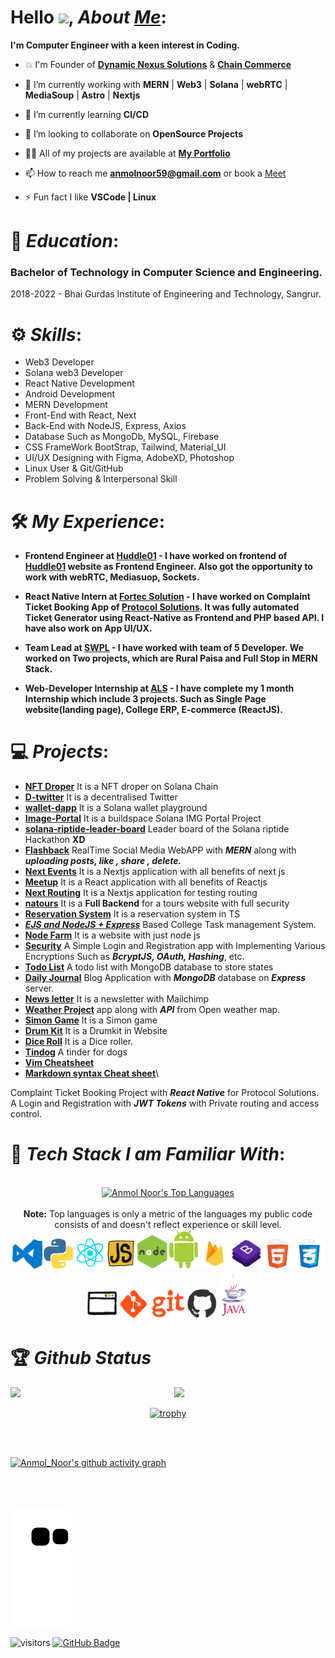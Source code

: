 <!--
[<img src="https://img.shields.io/badge/Github-%23eeeeee.svg?&style=for-the-badge&logo=github&logoColor=black">](https://github.com/Anmolnoor)
[<img alt="Gmail" src="https://img.shields.io/badge/Gmail-D14836?style=for-the-badge&logo=gmail&logoColor=white" />](mailto:anmolnoor59@gmail.com)
[<img src="https://img.shields.io/badge/linkedin-%230077B5.svg?&style=for-the-badge&logo=linkedin&logoColor=white">](https://www.linkedin.com/in/anmol-noor-47305013a)
[<img alt="HackerRank" src="https://img.shields.io/badge/-Hackerrank-2EC866?style=for-the-badge&logo=HackerRank&logoColor=white"/>](https://www.hackerrank.com/anmolnoor59)
--> 

# Hello <img src="https://github.com/TheDudeThatCode/TheDudeThatCode/blob/master/Assets/Earth.gif" width="24px">, *About [Me](https://github.com/Anmolnoor)*:

**I'm Computer Engineer with a keen interest in Coding.**

<!-- - 🔭 I’m currently working at **[Dynamic Nexus Solutions](https://www.dynamicnexussolutions.com/)** -->

- 💥 I'm Founder of **[Dynamic Nexus Solutions](https://www.dynamicnexussolutions.com/)** & **[Chain Commerce](https://github.com/Chain-Commerce)**

- 🔭 I’m currently working with **MERN** | **Web3** | **Solana** | **webRTC** | **MediaSoup** | **Astro** | **Nextjs**

- 🌱 I’m currently learning **CI/CD**

- 👯 I’m looking to collaborate on **OpenSource Projects**

- 👨‍💻 All of my projects are available at **[My Portfolio](https://github.com/Anmolnoor)**

- 📫 How to reach me **anmolnoor59@gmail.com** or book a [Meet](https://cal.com/anmolnoor)

- ⚡ Fun fact I like **VSCode | Linux**

# 🏫 *Education*:

### Bachelor of Technology in Computer Science and Engineering.</br>
2018-2022 - Bhai Gurdas Institute of Engineering and Technology, Sangrur.

# ⚙️ *Skills*:

- Web3 Developer 
- Solana web3 Developer
- React Native Development 
- Android Development 
- MERN Development 
- Front-End with React, Next 
- Back-End with NodeJS, Express, Axios 
- Database Such as MongoDb, MySQL, Firebase 
- CSS FrameWork BootStrap, Tailwind, Material_UI 
- UI/UX Designing with Figma, AdobeXD, Photoshop 
- Linux User & Git/GitHub 
- Problem Solving & Interpersonal Skill 

# 🛠️ *My Experience*:

- **Frontend Engineer at [Huddle01](https://huddle01.com) - I have worked on frontend of [Huddle01](https://huddle01.com) website as Frontend Engineer. Also got the opportunity to work with webRTC, Mediasuop, Sockets.**

- **React Native Intern at [Fortec Solution](https://fortecsolution.com/) - I have worked on Complaint Ticket Booking App of [Protocol Solutions](https://protocolsolution.com/). It was fully automated Ticket Generator using React-Native as Frontend and PHP based API. I have also work on App UI/UX.**

- **Team Lead at [SWPL]() - I have worked with team of 5 Developer. We worked on Two projects, which are Rural Paisa and Full Stop in MERN Stack.**

- **Web-Developer Internship at [ALS](https://autumnleavessolutions.com/)  - I have complete my 1 month Internship which include 3 projects. Such as Single Page website(landing page), College ERP, E-commerce (ReactJS).**



# 💻 *Projects*:

- **[NFT Droper](http://nft-drop-gold.vercel.app/)** It is a NFT droper on Solana Chain </br>
- **[D-twitter](https://d-itter.netlify.app/#/)** It is a decentralised Twitter </br>
- **[wallet-dapp](https://6205df9cef9c0122a08aba3a--sleepy-galileo-ce19c5.netlify.app/)** It is a Solana wallet playground </br>
- **[Image-Portal](https://upbeat-bartik-f06847.netlify.app/)** It is a buildspace Solana IMG Portal Project </br>
- **[solana-riptide-leader-board](http://solana-riptide-leader-board.vercel.app/)** Leader board of the Solana riptide Hackathon **XD** </br>
- **[Flashback](https://github.com/Anmolnoor/flashback)** RealTime Social Media WebAPP with **_MERN_** along with **_uploading posts, like , share , delete._**</br>
- **[Next Events](https://next-event-livid.vercel.app/)** It is a Nextjs application with all benefits of next js </br>
- **[Meetup](https://meetup-smoky.vercel.app/)** It is a React application with all benefits of Reactjs </br>
- **[Next Routing](https://next-routing-ebon.vercel.app/)** It is a Nextjs application for testing routing </br>
- **[natours](https://natours-ej3e.onrender.com)** It is a **Full Backend** for a tours website with full security </br>
- **[Reservation System](https://reservation-system-ten.vercel.app/)** It is a reservation system in TS </br>
- **[_EJS and NodeJS + Express_](https://bgiet.onrender.com)** Based College Task management System.</br>
- **[Node Farm](https://node-farm-vwne.onrender.com)** It is a website with just node js </br>
- **[Security](https://security-syjk.onrender.com)** A Simple Login and Registration app with Implementing Various Encryptions Such as **_BcryptJS, OAuth, Hashing_**, etc.</br>
- **[Todo List](https://todo-list-with-db.onrender.com)** A todo list with MongoDB database to store states </br>
- **[Daily Journal](https://blog-with-database-41fd.onrender.com/)** Blog Application with **_MongoDB_** database on **_Express_** server.</br>
- **[News letter](https://github.com/Anmolnoor/Newsletter-Singup)** It is a newsletter with Mailchimp </br>
- **[Weather Project](https://github.com/Anmolnoor/weather-project)** app along with **_API_** from Open weather map.</br>
- **[Simon Game](https://anmolnoor.github.io/Simon-Game/)** It is a Simon game </br>
- **[Drum Kit](https://anmolnoor.github.io/Drum_Kit/)** It is a Drumkit in Website </br>
- **[Dice Roll](https://anmolnoor.github.io/Dice_Roller/)** It is a Dice roller.</br>
- **[Tindog](https://anmolnoor.me/TinDog/)** A tinder for dogs </br>
- **[Vim Cheatsheet](https://github.com/Anmolnoor/vimCS/blob/main/README.md)**</br>
- **[Markdown syntax Cheat sheet](https://github.com/Anmolnoor/markdownSCS/blob/main/README.md)**\

Complaint Ticket Booking Project with **_React Native_** for Protocol Solutions.</br>
A Login and Registration with **_JWT Tokens_** with Private routing and access control.</br>

# 🔨 *Tech Stack I am Familiar With*:

<p align="center" >
<br/>  <a href="https://github.com/Anmolnoor/github-readme-stats"><img alt="Anmol Noor's Top Languages" src="https://github-readme-stats.vercel.app/api/top-langs/?username=Anmolnoor&langs_count=8&count_private=true&layout=compact&theme=react&hide_border=true&bg_color=0D1117" /></a>
  <br/><br/>
  <b>Note:</b> Top languages is only a metric of the languages my public code consists of and doesn't reflect experience or skill level.

 <br/>
  <img src="https://raw.githubusercontent.com/Anmolnoor/Anmolnoor/master/gif%20profile/68747470733a2f2f692e67697068792e636f6d2f6d656469612f49647941514a564e326b56504e55726f6a4d2f3230302e77656270.webp" width="50"><img src="https://raw.githubusercontent.com/Anmolnoor/Anmolnoor/master/gif%20profile/68747470733a2f2f692e67697068792e636f6d2f6d656469612f4c4d7439363338644f38646674416a74636f2f3230302e77656270.webp" width="50"><img src="https://raw.githubusercontent.com/Anmolnoor/Anmolnoor/master/gif%20profile/68747470733a2f2f692e67697068792e636f6d2f6d656469612f654e41736a4f353574506267616f72376d612f323030772e77656270.webp" width="50"><img src="https://raw.githubusercontent.com/Anmolnoor/Anmolnoor/master/gif%20profile/68747470733a2f2f6d65646961332e67697068792e636f6d2f6d656469612f6c6e377a32655772696951416c6c6656636e2f323030772e77656270.webp" width="50"><img src="https://raw.githubusercontent.com/Anmolnoor/Anmolnoor/master/gif%20profile/68747470733a2f2f6d65646961332e67697068792e636f6d2f6d656469612f6b64466338667562675333316238447356752f67697068792e77656270.webp" width="50"><img src="https://github.com/Anmolnoor/Anmolnoor/blob/master/gif%20profile/68747470733a2f2f6d65646961332e67697068792e636f6d2f6d656469612f55514a6c5a324f6361434132524c6647695a2f67697068792e676966.gif?raw=true" width="50"><img src="https://github.com/Anmolnoor/Anmolnoor/blob/master/gif%20profile/68747470733a2f2f6d65646961312e67697068792e636f6d2f6d656469612f5269325455634b6c614f63614442784670592f67697068792e676966.gif?raw=true" width="50"><img src="https://github.com/Anmolnoor/Anmolnoor/blob/master/gif%20profile/68747470733a2f2f6d65646961322e67697068792e636f6d2f6d656469612f5372387844704d77564b4f485557445652442f67697068792e676966.gif?raw=true" width="50"><img src="https://github.com/Anmolnoor/Anmolnoor/blob/master/gif%20profile/68747470733a2f2f6d65646961322e67697068792e636f6d2f6d656469612f584178796c524d43647062455755417672382f67697068792e676966.gif?raw=true" height="50"><img src="https://github.com/Anmolnoor/Anmolnoor/blob/master/gif%20profile/68747470733a2f2f6d65646961312e67697068792e636f6d2f6d656469612f667345615a6c644e43384131504a336d77702f67697068792e676966.gif?raw=true" width="50"><img src="https://github.com/Anmolnoor/Anmolnoor/blob/master/gif%20profile/68747470733a2f2f6d65646961312e67697068792e636f6d2f6d656469612f6a357a5939464b4777703159565a325946562f67697068792e676966.gif?raw=true" width="50"><img src="https://github.com/Anmolnoor/Anmolnoor/blob/master/gif%20profile/68747470733a2f2f6d65646961332e67697068792e636f6d2f6d656469612f6b48364371596971755a61776d55314849362f67697068792e6769663f6369643d656366303565343736656633613262613365336462363036393735386335333035313637303.gif?raw=true" height="50"><img src="https://github.com/Anmolnoor/Anmolnoor/blob/master/gif%20profile/68747470733a2f2f6d65646961302e67697068792e636f6d2f6d656469612f4b7a4a6b7a6a676766474e355079366e6b542f67697068792e676966.gif?raw=true" width="50"><img src="https://github.com/Anmolnoor/Anmolnoor/blob/master/gif%20profile/68747470733a2f2f6d2e6769666d616e69612e636f2e756b2f5765622d44657369676e2d416e696d617465642d476966732f416e696d617465642d5369676e732d57656273697465732f4a6176612d5369676e732f4a6176612d4c6f676f2d36323239312e6.gif?raw=true" width="50">

 
 
 <!-- 
<img alt="CSS3" src="https://img.shields.io/badge/css3%20-%231572B6.svg?&style=for-the-badge&logo=css3&logoColor=white" style="margin:2px;"/>
<img alt="Bootstrap" src="https://img.shields.io/badge/bootstrap%20-%23563D7C.svg?&style=for-the-badge&logo=bootstrap&logoColor=white" style="margin:2px;"/>
<img alt="C" src="https://img.shields.io/badge/c%20-%2300599C.svg?&style=for-the-badge&logo=c&logoColor=white" style="margin:2px;"/>
<img alt="Python" src="https://img.shields.io/badge/python%20-%2314354C.svg?&style=for-the-badge&logo=python&logoColor=white" style="margin:2px;"/>
<img alt="JavaScript" src="https://img.shields.io/badge/javascript%20-%23323330.svg?&style=for-the-badge&logo=javascript&logoColor=%23F7DF1E" style="margin:2px;"/>
<img alt="C++" src="https://img.shields.io/badge/c++%20-%2300599C.svg?&style=for-the-badge&logo=c%2B%2B&ogoColor=white" style="margin:2px;"/>
<img alt="React" src="https://img.shields.io/badge/react%20-%2320232a.svg?&style=for-the-badge&logo=react&logoColor=%2361DAFB" style="margin:2px;"/>
<img alt="NodeJS" src="https://img.shields.io/badge/node.js%20-%2343853D.svg?&style=for-the-badge&logo=node.js&logoColor=white" style="margin:2px;"/>
<img alt="Git" src="https://img.shields.io/badge/git%20-%23F05033.svg?&style=for-the-badge&logo=git&logoColor=white" style="margin:2px;"/>
<img alt="GitHub" src="https://img.shields.io/badge/github%20-%23121011.svg?&style=for-the-badge&logo=github&logoColor=white" style="margin:2px;"/>
<img alt="WordPress" src="https://img.shields.io/badge/WordPress%20-%23117AC9.svg?&style=for-the-badge&logo=WordPress&logoColor=white" style="margin:2px;"/>
<img alt="MongoDB" src ="https://img.shields.io/badge/MongoDB-%234ea94b.svg?&style=for-the-badge&logo=mongodb&logoColor=white" style="margin:2px;"/>
-->
<br/>
</p>



# 🏆 *Github Status*
<!--&theme=dark  -->
<img  src="https://github-readme-stats.vercel.app/api?username=Anmolnoor&show_icons=true&hide_border=true" width="48%" align="right" >
<!-- &theme=dark -->
<img  src="https://github-readme-streak-stats.herokuapp.com/?user=Anmolnoor" width="48%" >

<div align="center">
 
[![trophy](https://github-profile-trophy.vercel.app/?username=anmolnoor&margin-w=15&column=7)](https://github.com/anmolnoor/github-profile-trophy)

</div>

<br/>
<br/>

[![Anmol_Noor's github activity graph](https://github-readme-activity-graph.cyclic.app/graph?username=AnmolNoor&bg_color=8ad6a3&color=2a322b&line=4f97e3&point=162315&area=true&hide_border=true)](https://github.com/ashutosh00710/github-readme-activity-graph)

<br/>
<br/> 

<!-- 
# 🔗 Connect with me:

<p align="left">

<a href = "https://www.linkedin.com/in/anmol-noor/"><img src="https://img.icons8.com/fluent/48/000000/linkedin.png"/></a>
<a href = "https://www.instagram.com/_anmol_noor/"><img src="https://img.icons8.com/fluent/48/000000/instagram-new.png"/></a>
</p>
 -->


![Snake animation](https://github.com/Anmolnoor/Anmolnoor/blob/output/github-contribution-grid-snake.svg)



![visitors](https://visitor-badge.laobi.icu/badge?page_id=AnmolNoor.AnmolNoor)
<a href="https://github.com/Anmolnoor?tab=followers"><img src="https://img.shields.io/github/followers/Anmolnoor?label=Followers&style=social" alt="GitHub Badge"></a>


  


